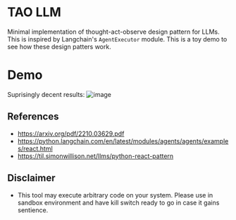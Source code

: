# TAO LLM 
Minimal implementation of thought-act-observe design pattern for LLMs.
This is inspired by Langchain's `AgentExecutor` module. This is a toy demo to see how these design patters work. 

# Demo
Suprisingly decent results:
![image](https://user-images.githubusercontent.com/45021394/229602454-aa511544-c8db-49a0-a2b3-e7c46e20394a.png)


## References
- https://arxiv.org/pdf/2210.03629.pdf
- https://python.langchain.com/en/latest/modules/agents/agents/examples/react.html
- https://til.simonwillison.net/llms/python-react-pattern

## Disclaimer
- This tool may execute arbitrary code on your system. Please use in sandbox environment and have kill switch ready to go in case it gains sentience.
